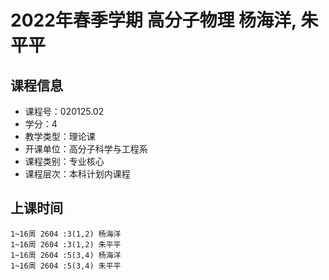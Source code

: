 # 2022年春季学期 高分子物理 杨海洋, 朱平平






## 课程信息

- 课程号：020125.02
- 学分：4
- 教学类型：理论课
- 开课单位：高分子科学与工程系
- 课程类别：专业核心
- 课程层次：本科计划内课程

## 上课时间

```
1~16周 2604 :3(1,2) 杨海洋
1~16周 2604 :3(1,2) 朱平平
1~16周 2604 :5(3,4) 杨海洋
1~16周 2604 :5(3,4) 朱平平
```

